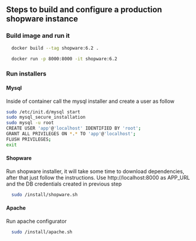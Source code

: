 ## Steps to build and configure a production shopware instance
### Build image and run it
```zsh
  docker build --tag shopware:6.2 .
```
```zsh
  docker run -p 8000:8000 -it shopware:6.2
```

### Run installers
#### Mysql
Inside of container call the mysql installer and create a user as follow
```zsh
sudo /etc/init.d/mysql start
sudo mysql_secure_installation
sudo mysql -u root
CREATE USER 'app'@'localhost' IDENTIFIED BY 'root';
GRANT ALL PRIVILEGES ON *.* TO 'app'@'localhost';
FLUSH PRIVILEGES;
exit
```
#### Shopware
Run shopware installer, it will take some time to download dependencies, after that just follow the instructions. Use http://localhost:8000 as APP_URL and the DB credentials created in previous step
```zsh
  sudo /install/shopware.sh
```
#### Apache
Run apache configurator
```zsh
  sudo /install/apache.sh
```